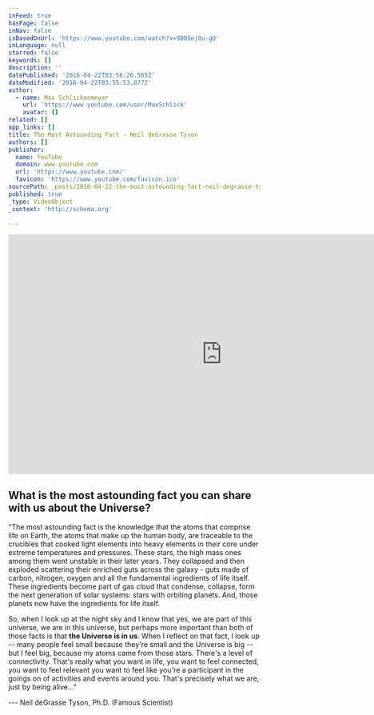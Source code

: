 ```yaml
---
inFeed: true
hasPage: false
inNav: false
isBasedOnUrl: 'https://www.youtube.com/watch?v=9D05ej8u-gU'
inLanguage: null
starred: false
keywords: []
description: ''
datePublished: '2016-04-22T03:56:26.565Z'
dateModified: '2016-04-22T03:55:53.877Z'
author:
  - name: Max Schlickenmeyer
    url: 'https://www.youtube.com/user/MaxSchlick'
    avatar: {}
related: []
app_links: []
title: The Most Astounding Fact - Neil deGrasse Tyson
authors: []
publisher:
  name: YouTube
  domain: www.youtube.com
  url: 'https://www.youtube.com/'
  favicon: 'https://www.youtube.com/favicon.ico'
sourcePath: _posts/2016-04-22-the-most-astounding-fact-neil-degrasse-tyson.md
published: true
_type: VideoObject
_context: 'http://schema.org'

---
```

<iframe src="https://cdn.embedly.com/widgets/media.html?src=https%3A%2F%2Fwww.youtube.com%2Fembed%2F9D05ej8u-gU%3Ffeature%3Doembed&amp;url=https%3A%2F%2Fwww.youtube.com%2Fwatch%3Fv%3D9D05ej8u-gU&amp;image=https%3A%2F%2Fi.ytimg.com%2Fvi%2F9D05ej8u-gU%2Fhqdefault.jpg&amp;key=b7d04c9b404c499eba89ee7072e1c4f7&amp;type=text%2Fhtml&amp;schema=youtube" width="854" height="480" scrolling="no" frameborder="0" allowfullscreen="" style=""></iframe>

## What is the most astounding fact you can share with us about the Universe?

"The most astounding fact is the knowledge that the atoms that comprise life on Earth, the atoms that make up the human body, are traceable to the crucibles that cooked light elements into heavy elements in their core under extreme temperatures and pressures. These stars, the high mass ones among them went unstable in their later years. They collapsed and then exploded scattering their enriched guts across the galaxy - guts made of carbon, nitrogen, oxygen and all the fundamental ingredients of life itself. These ingredients become part of gas cloud that condense, collapse, form the next generation of solar systems: stars with orbiting planets. And, those planets now have the ingredients for life itself.

So, when I look up at the night sky and I know that yes, we are part of this universe, we are in this universe, but perhaps more important than both of those facts is that **the Universe is in us**. When I reflect on that fact, I look up -- many people feel small because they're small and the Universe is big -- but I feel big, because my atoms came from those stars. There's a level of connectivity. That's really what you want in life, you want to feel connected, you want to feel relevant you want to feel like you're a participant in the goings on of activities and events around you. That's precisely what we are, just by being alive..."

--- Neil deGrasse Tyson, Ph.D. (Famous Scientist)